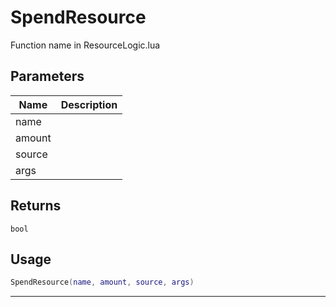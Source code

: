 # SpendResource

Function name in ResourceLogic.lua

## Parameters

| Name   | Description |
| ------ | ----------- |
| name   |             |
| amount |             |
| source |             |
| args   |             |

## Returns

`bool`

## Usage

```lua
SpendResource(name, amount, source, args)
```

---
